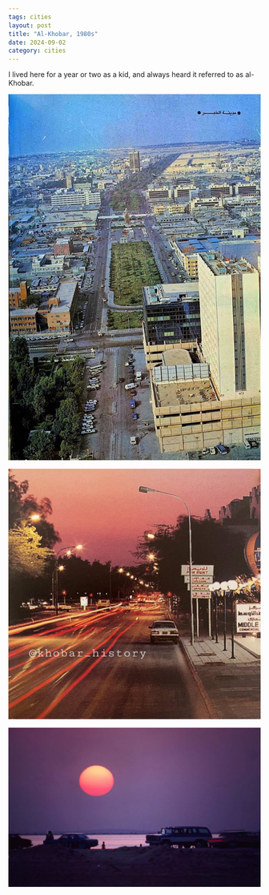 ```yaml
---
tags: cities
layout: post
title: "Al-Khobar, 1980s"
date: 2024-09-02
category: cities
---
```


I lived here for a year or two as a kid, and always heard it referred to as al-Khobar.

![khobar.jpg](https://raw.githubusercontent.com/muneer78/muneer78.github.io/master/images/khobar.jpg)

![khobar-2.jpg](https://raw.githubusercontent.com/muneer78/muneer78.github.io/master/images/khobar-2.jpg)

![khobar-3.png](https://raw.githubusercontent.com/muneer78/muneer78.github.io/master/images/khobar-3.png)